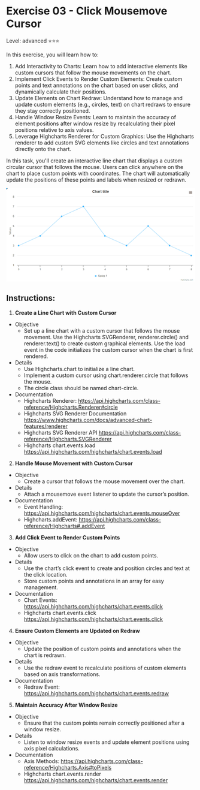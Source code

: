 # Exercise 03 - Click Mousemove Cursor
Level: advanced ⭐⭐⭐

In this exercise, you will learn how to:
1. Add Interactivity to Charts:
Learn how to add interactive elements like custom cursors that follow the mouse movements on the chart.
2. Implement Click Events to Render Custom Elements:
Create custom points and text annotations on the chart based on user clicks, and dynamically calculate their positions.
3. Update Elements on Chart Redraw:
Understand how to manage and update custom elements (e.g., circles, text) on chart redraws to ensure they stay correctly positioned.
4. Handle Window Resize Events:
Learn to maintain the accuracy of element positions after window resize by recalculating their pixel positions relative to axis values.
5. Leverage Highcharts Renderer for Custom Graphics:
Use the Highcharts renderer to add custom SVG elements like circles and text annotations directly onto the chart.

In this task, you'll create an interactive line chart that displays a custom circular cursor that follows the mouse. Users can click anywhere on the chart to place custom points with coordinates. The chart will automatically update the positions of these points and labels when resized or redrawn.


![exercise.gif](exercise.gif)

## Instructions:
1. **Create a Line Chart with Custom Cursor**
* Objective
  * Set up a line chart with a custom cursor that follows the mouse movement.  Use the Highcharts SVGRenderer, renderer.circle() and renderer.text() to create custom graphical elements. Use the load event in the code initializes the custom cursor when the chart is first rendered.
* Details
  * Use Highcharts.chart to initialize a line chart.
  * Implement a custom cursor using chart.renderer.circle that follows the mouse.
  * The circle class should be named chart-circle.
* Documentation
  * Highcharts Renderer: https://api.highcharts.com/class-reference/Highcharts.Renderer#circle
  * Highcharts SVG Renderer Documentation https://www.highcharts.com/docs/advanced-chart-features/renderer
  * Highcharts SVG Renderer API https://api.highcharts.com/class-reference/Highcharts.SVGRenderer
  * Highcharts chart.events.load https://api.highcharts.com/highcharts/chart.events.load

2. **Handle Mouse Movement with Custom Cursor**
* Objective
  * Create a cursor that follows the mouse movement over the chart.
* Details
  * Attach a mousemove event listener to update the cursor’s position.
* Documentation
  * Event Handling: https://api.highcharts.com/highcharts/chart.events.mouseOver
  * Highcharts.addEvent: https://api.highcharts.com/class-reference/Highcharts#.addEvent

3. **Add Click Event to Render Custom Points**
* Objective
  * Allow users to click on the chart to add custom points.
* Details
  * Use the chart’s click event to create and position circles and text at the click location.
  * Store custom points and annotations in an array for easy management.
* Documentation
  * Chart Events: https://api.highcharts.com/highcharts/chart.events.click
  * Highcharts chart.events.click https://api.highcharts.com/highcharts/chart.events.click

4. **Ensure Custom Elements are Updated on Redraw**
* Objective
  * Update the position of custom points and annotations when the chart is redrawn.
* Details
  * Use the redraw event to recalculate positions of custom elements based on axis transformations.
* Documentation
  * Redraw Event: https://api.highcharts.com/highcharts/chart.events.redraw

5. **Maintain Accuracy After Window Resize**
* Objective
  * Ensure that the custom points remain correctly positioned after a window resize.
* Details
  * Listen to window resize events and update element positions using axis pixel calculations.
* Documentation
  * Axis Methods: https://api.highcharts.com/class-reference/Highcharts.Axis#toPixels
  * Highcharts chart.events.render https://api.highcharts.com/highcharts/chart.events.render
